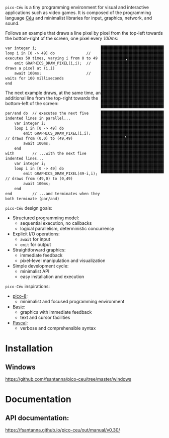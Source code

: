 `pico-Céu` is a tiny programming environment for visual and interactive
applications such as video games.
It is composed of the programming language [Céu](www.ceu-lang.org/) and
minimalist libraries for input, graphics, network, and sound.

Follows an example that draws a line pixel by pixel from the top-left towards
the bottom-right of the screen, one pixel every *100ms*:

<!--
It also plays sound effects at the beginning and at the end of the process:

await KEY_PRESS;                    // waits for a key press (any key)
emit SOUND_PLAY("click.wav");       // plays a starting sound

emit SOUND_PLAY("click.wav");       // plays a terminating sound
await KEY_PRESS;                    // waits for a key press (any key)
-->

<img src="across.gif" width="200" align="right"/>

```ceu
var integer i;
loop i in [0 -> 49] do              // executes 50 times, varying i from 0 to 49
    emit GRAPHICS_DRAW_PIXEL(i,i);  //   draws a pixel at (i,i)
    await 100ms;                    //   waits for 100 milliseconds
end
```

The next example draws, at the same time, an additional line from the top-right
towards the bottom-left of the screen:

<img src="across-par.gif" width="200" align="right"/>

```ceu
par/and do  // executes the next five indented lines in parallel...
    var integer i;
    loop i in [0 -> 49] do
        emit GRAPHICS_DRAW_PIXEL(i,i);      // draws from (0,0) to (49,49)
        await 100ms;
    end
with        // ...with the next five indented lines...
    var integer i;
    loop i in [0 -> 49] do
        emit GRAPHICS_DRAW_PIXEL(49-i,i);   // draws from (49,0) to (0,49)
        await 100ms;
    end
end         // ...and terminates when they both terminate (par/and)
```

`pico-Céu` design goals:

- Structured programming model:
    - sequential execution, no callbacks
    - logical parallelism, deterministic concurrency
- Explicit I/O operations:
    - `await` for input
    - `emit` for output
- Straightforward graphics:
    - immediate feedback
    - pixel-level manipulation and visualization
- Simple development cycle:
    - minimalist API
    - easy installation and execution

`pico-Céu` inspirations:

- [pico-8](https://www.lexaloffle.com/pico-8.php):
    - minimalist and focused programming environment
- [Basic](http://www.hoist-point.com/applesoft_basic_tutorial.htm):
    - graphics with immediate feedback
    - text and cursor facilities
- [Pascal](https://en.wikipedia.org/wiki/Pascal_%28programming_language%29):
    - verbose and comprehensible syntax

# Installation

## Windows

<https://github.com/fsantanna/pico-ceu/tree/master/windows>

# Documentation

## API documentation:

<https://fsantanna.github.io/pico-ceu/out/manual/v0.30/>
